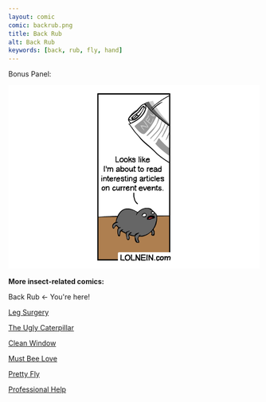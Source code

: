 ```yaml
---
layout: comic
comic: backrub.png
title: Back Rub
alt: Back Rub
keywords: [back, rub, fly, hand]
---
```


Bonus Panel:

![Back Rub Bonus Panel](/images/backrub_bonus.png)


__More insect-related comics:__

Back Rub <- You're here!

[Leg Surgery](https://lolnein.com/2017/06/30/legsurgery/)

[The Ugly Caterpillar](https://lolnein.com/2017/09/18/theuglycaterpillar/)

[Clean Window](https://lolnein.com/2018/08/06/cleanwindow/)

[Must Bee Love](https://lolnein.com/2019/05/21/mustbeelove/)

[Pretty Fly](https://lolnein.com/2019/06/09/prettyfly/)

[Professional Help](https://lolnein.com/2019/09/03/professionalhelp/)